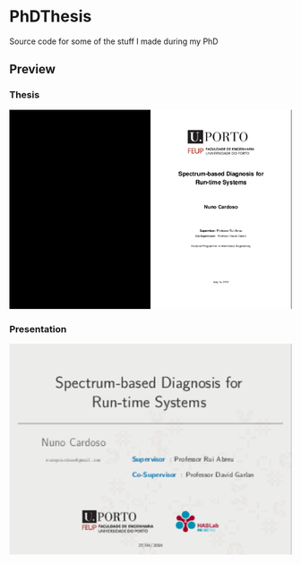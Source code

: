 # PhDThesis
Source code for some of the stuff I made during my PhD

## Preview
### Thesis
![Thesis preview](thesis.gif "Thesis preview")
### Presentation
![Presentation preview](presentation.gif "Presentation preview")
